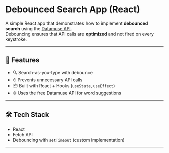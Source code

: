 # Debounced Search App (React)

A simple React app that demonstrates how to implement **debounced search** using the [Datamuse API](https://www.datamuse.com/api/).  
Debouncing ensures that API calls are **optimized** and not fired on every keystroke.

---

## 🚀 Features
- 🔍 Search-as-you-type with debounce  
- ⏱ Prevents unnecessary API calls  
- 📦 Built with React + Hooks (`useState`, `useEffect`)  
- 🌐 Uses the free Datamuse API for word suggestions  

---

## 🛠 Tech Stack
- React
- Fetch API
- Debouncing with `setTimeout` (custom implementation)

---



